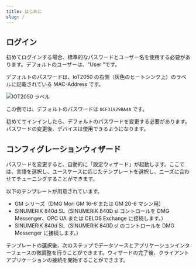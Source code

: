 ```yaml
---
title: はじめに
slug: /
---
```


## ログイン

初めてログインする場合、標準的なパスワードとユーザー名を使用する必要があります。デフォルトのユーザーは、"User "です。

デフォルトのパスワードは、IoT2050 の右側（灰色のヒートシンク上）のラベルに記載されている MAC-Address です。

![IOT2050 ラベル](/content/IoT2050Label.png)

この例では、デフォルトのパスワードは `8CF31929BA4A` です。

初めてサインインしたら、デフォルトのパスワードを変更する必要があります。パスワードの変更後、デバイスは使用できるようになります。

## コンフィグレーションウィザード

パスワードを変更すると、自動的に「設定ウィザード」が起動します。ここでは、言語を選択し、ユースケースに応じたテンプレートを選択し、ニーズに合わせてチューニングすることができます。

以下のテンプレートが用意されています。

- GM シリーズ（DMG Mori GM 16-6 または GM 20-6 マシン用）
- SINUMERIK 840d SL（SINUMERIK 840D sl コントロールを DMG Messenger、OPC UA または CELOS Exchange に接続します。）
- SINUMERIK 840d SL（SINUMERIK 840D sl のコントロールを DMG Messenger に接続します。）

テンプレートの選択後、次のステップでデータソースとアプリケーションインターフェースの微調整を行うことができます。ウィザードの完了後、クライアントアプリケーションの接続を開始することができます。
